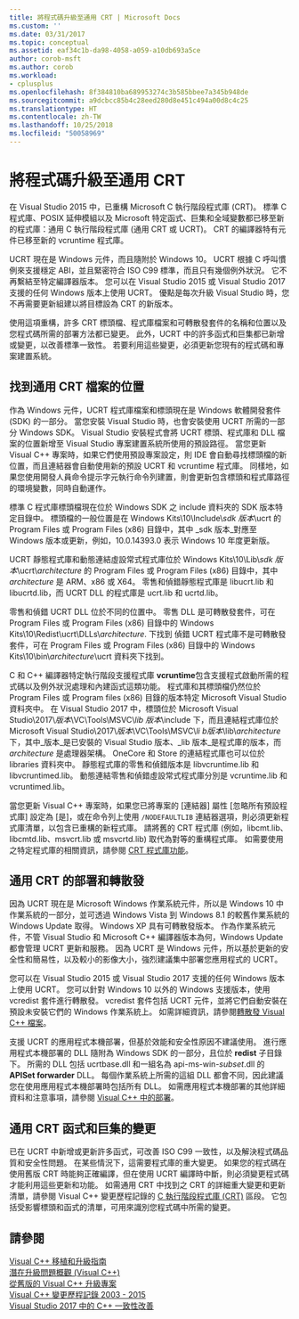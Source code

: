 ```yaml
---
title: 將程式碼升級至通用 CRT | Microsoft Docs
ms.custom: ''
ms.date: 03/31/2017
ms.topic: conceptual
ms.assetid: eaf34c1b-da98-4058-a059-a10db693a5ce
author: corob-msft
ms.author: corob
ms.workload:
- cplusplus
ms.openlocfilehash: 8f384810ba689953274c3b585bbee7a345b948de
ms.sourcegitcommit: a9dcbcc85b4c28eed280d8e451c494a00d8c4c25
ms.translationtype: HT
ms.contentlocale: zh-TW
ms.lasthandoff: 10/25/2018
ms.locfileid: "50058969"
---
```

# <a name="upgrade-your-code-to-the-universal-crt"></a>將程式碼升級至通用 CRT

在 Visual Studio 2015 中，已重構 Microsoft C 執行階段程式庫 (CRT)。 標準 C 程式庫、POSIX 延伸模組以及 Microsoft 特定函式、巨集和全域變數都已移至新的程式庫：通用 C 執行階段程式庫 (通用 CRT 或 UCRT)。 CRT 的編譯器特有元件已移至新的 vcruntime 程式庫。

UCRT 現在是 Windows 元件，而且隨附於 Windows 10。 UCRT 根據 C 呼叫慣例來支援穩定 ABI，並且緊密符合 ISO C99 標準，而且只有幾個例外狀況。 它不再繫結至特定編譯器版本。 您可以在 Visual Studio 2015 或 Visual Studio 2017 支援的任何 Windows 版本上使用 UCRT。 優點是每次升級 Visual Studio 時，您不再需要更新組建以將目標設為 CRT 的新版本。

使用這項重構，許多 CRT 標頭檔、程式庫檔案和可轉散發套件的名稱和位置以及您程式碼所需的部署方法都已變更。 此外，UCRT 中的許多函式和巨集都已新增或變更，以改善標準一致性。 若要利用這些變更，必須更新您現有的程式碼和專案建置系統。

## <a name="where-to-find-the-universal-crt-files"></a>找到通用 CRT 檔案的位置

作為 Windows 元件，UCRT 程式庫檔案和標頭現在是 Windows 軟體開發套件 (SDK) 的一部分。 當您安裝 Visual Studio 時，也會安裝使用 UCRT 所需的一部分 Windows SDK。 Visual Studio 安裝程式會將 UCRT 標頭、程式庫和 DLL 檔案的位置新增至 Visual Studio 專案建置系統所使用的預設路徑。 當您更新 Visual C++ 專案時，如果它們使用預設專案設定，則 IDE 會自動尋找標頭檔的新位置，而且連結器會自動使用新的預設 UCRT 和 vcruntime 程式庫。 同樣地，如果您使用開發人員命令提示字元執行命令列建置，則會更新包含標頭和程式庫路徑的環境變數，同時自動運作。

標準 C 程式庫標頭檔現在位於 Windows SDK 之 include 資料夾的 SDK 版本特定目錄中。 標頭檔的一般位置是在 Windows Kits\\10\\Include\\_sdk 版本_\\ucrt 的 Program Files 或 Program Files (x86) 目錄中，其中 _sdk 版本_對應至 Windows 版本或更新，例如，10.0.14393.0 表示 Windows 10 年度更新版。

UCRT 靜態程式庫和動態連結虛設常式程式庫位於 Windows Kits\\10\\Lib\\_sdk 版本_\\ucrt\\_architecture_ 的 Program Files 或 Program Files (x86) 目錄中，其中 _architecture_ 是 ARM、x86 或 X64。 零售和偵錯靜態程式庫是 libucrt.lib 和 libucrtd.lib，而 UCRT DLL 的程式庫是 ucrt.lib 和 ucrtd.lib。

零售和偵錯 UCRT DLL 位於不同的位置中。 零售 DLL 是可轉散發套件，可在 Program Files 或 Program Files (x86) 目錄中的 Windows Kits\\10\\Redist\\ucrt\\DLLs\\_architecture_\. 下找到 偵錯 UCRT 程式庫不是可轉散發套件，可在 Program Files 或 Program Files (x86) 目錄中的 Windows Kits\\10\\bin\\_architecture_\\ucrt 資料夾下找到。

C 和 C++ 編譯器特定執行階段支援程式庫 **vcruntime**包含支援程式啟動所需的程式碼以及例外狀況處理和內建函式這類功能。 程式庫和其標頭檔仍然位於 Program Files 或 Program files (x86) 目錄的版本特定 Microsoft Visual Studio 資料夾中。 在 Visual Studio 2017 中，標頭位於 Microsoft Visual Studio\\2017\\_版本_\\VC\\Tools\\MSVC\\_lib 版本_\\include 下，而且連結程式庫位於 Microsoft Visual Studio\\2017\\_版本_\\VC\\Tools\\MSVC\\_li b版本_\\lib\\_architecture_ 下，其中_版本_是已安裝的 Visual Studio 版本、_lib 版本_是程式庫的版本，而 _architecture_ 是處理器架構。 OneCore 和 Store 的連結程式庫也可以位於 libraries 資料夾中。 靜態程式庫的零售和偵錯版本是 libvcruntime.lib 和 libvcruntimed.lib。 動態連結零售和偵錯虛設常式程式庫分別是 vcruntime.lib 和 vcruntimed.lib。

當您更新 Visual C++ 專案時，如果您已將專案的 [連結器] 屬性 [忽略所有預設程式庫] 設定為 [是]，或在命令列上使用 `/NODEFAULTLIB` 連結器選項，則必須更新程式庫清單，以包含已重構的新程式庫。 請將舊的 CRT 程式庫 (例如，libcmt.lib、libcmtd.lib、msvcrt.lib 或 msvcrtd.lib) 取代為對等的重構程式庫。 如需要使用之特定程式庫的相關資訊，請參閱 [CRT 程式庫功能](../c-runtime-library/crt-library-features.md)。

## <a name="deployment-and-redistribution-of-the-universal-crt"></a>通用 CRT 的部署和轉散發

因為 UCRT 現在是 Microsoft Windows 作業系統元件，所以是 Windows 10 中作業系統的一部分，並可透過 Windows Vista 到 Windows 8.1 的較舊作業系統的 Windows Update 取得。 Windows XP 具有可轉散發版本。 作為作業系統元件，不管 Visual Studio 和 Microsoft C++ 編譯器版本為何，Windows Update 都會管理 UCRT 更新和服務。 因為 UCRT 是 Windows 元件，所以基於更新的安全性和簡易性，以及較小的影像大小，強烈建議集中部署您應用程式的 UCRT。

您可以在 Visual Studio 2015 或 Visual Studio 2017 支援的任何 Windows 版本上使用 UCRT。 您可以針對 Windows 10 以外的 Windows 支援版本，使用 vcredist 套件進行轉散發。 vcredist 套件包括 UCRT 元件，並將它們自動安裝在預設未安裝它們的 Windows 作業系統上。 如需詳細資訊，請參閱[轉散發 Visual C++ 檔案](../ide/redistributing-visual-cpp-files.md)。

支援 UCRT 的應用程式本機部署，但基於效能和安全性原因不建議使用。 進行應用程式本機部署的 DLL 隨附為 Windows SDK 的一部分，且位於 **redist** 子目錄下。 所需的 DLL 包括 ucrtbase.dll 和一組名為 api-ms-win-_subset_.dll 的 **APISet forwarder** DLL。 每個作業系統上所需的這組 DLL 都會不同，因此建議您在使用應用程式本機部署時包括所有 DLL。 如需應用程式本機部署的其他詳細資料和注意事項，請參閱 [Visual C++ 中的部署](../ide/deployment-in-visual-cpp.md)。

## <a name="changes-to-the-universal-crt-functions-and-macros"></a>通用 CRT 函式和巨集的變更

已在 UCRT 中新增或更新許多函式，可改善 ISO C99 一致性，以及解決程式碼品質和安全性問題。 在某些情況下，這需要程式庫的重大變更。 如果您的程式碼在使用舊版 CRT 時能夠正確編譯，但在使用 UCRT 編譯時中斷，則必須變更程式碼才能利用這些更新和功能。 如需通用 CRT 中找到之 CRT 的詳細重大變更和更新清單，請參閱 Visual C++ 變更歷程記錄的 [C 執行階段程式庫 (CRT)](visual-cpp-change-history-2003-2015.md#BK_CRT) 區段。 它包括受影響標頭和函式的清單，可用來識別您程式碼中所需的變更。

## <a name="see-also"></a>請參閱

[Visual C++ 移植和升級指南](visual-cpp-porting-and-upgrading-guide.md)<br/>
[潛在升級問題概觀 (Visual C++)](overview-of-potential-upgrade-issues-visual-cpp.md)<br/>
[從舊版的 Visual C++ 升級專案](upgrading-projects-from-earlier-versions-of-visual-cpp.md)<br/>
[Visual C++ 變更歷程記錄 2003 - 2015](visual-cpp-change-history-2003-2015.md)<br/>
[Visual Studio 2017 中的 C++ 一致性改善](../cpp-conformance-improvements-2017.md)